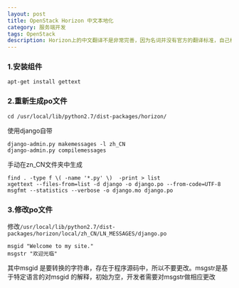 ```yaml
---
layout: post
title: OpenStack Horizon 中文本地化
category: 服务端开发
tags: OpenStack
description: Horizon上的中文翻译不是非常完善，因为名词并没有官方的翻译标准，自己根据自己的实际情况翻译比较好
---
```


### 1.安装组件

    apt-get install gettext

### 2.重新生成po文件

    cd /usr/local/lib/python2.7/dist-packages/horizon/

使用django自带

    django-admin.py makemessages -l zh_CN
    django-admin.py compilemessages  

手动在zn_CN文件夹中生成
  
    find . -type f \( -name '*.py' \)  -print > list
    xgettext --files-from=list -d django -o django.po --from-code=UTF-8
    msgfmt --statistics --verbose -o django.mo django.po 

### 3.修改po文件
修改`/usr/local/lib/python2.7/dist-packages/horizon/local/zh_CN/LN_MESSAGES/django.po`

    msgid "Welcome to my site."
    msgstr "欢迎光临"

其中msgid 是要转换的字符串，存在于程序源码中，所以不要更改。msgstr是基于特定语言的对msgid 的解释，初始为空，开发者需要对msgstr做相应更改
